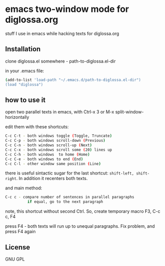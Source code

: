 # emacs two-window mode for diglossa.org

stuff I use in emacs while hacking texts for diglossa.org

## Installation

clone diglossa.el somewhere - path-to-diglossa.el-dir

in your .emacs file:

````bash
(add-to-list 'load-path "~/.emacs.d/path-to-diglossa.el-dir")
(load "diglossa")
````

## how to use it

open two parallel texts in emacs, with Ctrl-x 3 or M-x split-window-horizontally

edit them with these shortcuts:

````bash
C-c C-t - both windows toggle (Toggle, Truncate)
C-c C-p - both windows scroll-down (Previous)
C-c C-n - both windows scroll-up (Next)
C-c C-x - both windows scroll some (20) lines up
C-c C-h - both windows  to home (Home)
C-c C-e - both windows to end (End)
C-c C-l - other window same position (Line)
````

there is useful sintactic sugar for the last shortcut: ````shift-left, shift-right````. In addition it recenters both texts.

and main method:

````bash
C-c c - compare number of sentences in parallel paragraphs
          if equal, go to the next paragraph
````


note, this shortcut without second Ctrl. So, create temporary macro F3, C-c c, F4

press F4 - both texts will run up to unequal paragraphs. Fix problem, and press F4 again


## License

  GNU GPL
